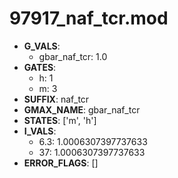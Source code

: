 # 97917_naf_tcr.mod

- **G_VALS**:
  - gbar_naf_tcr: 1.0
- **GATES**:
  - h: 1
  - m: 3
- **SUFFIX**: naf_tcr
- **GMAX_NAME**: gbar_naf_tcr
- **STATES**: ['m', 'h']
- **I_VALS**:
  - 6.3: 1.0006307397737633
  - 37: 1.0006307397737633
- **ERROR_FLAGS**: []
